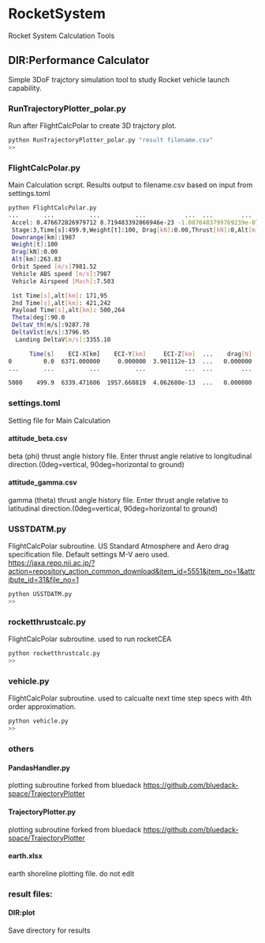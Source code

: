 # RocketSystem
Rocket System Calculation Tools

## DIR:Performance Calculator
Simple 3DoF trajctory simulation tool to study Rocket vehicle launch capability.

### RunTrajectoryPlotter_polar.py
Run after FlightCalcPolar to create 3D trajctory plot.
```bash
python RunTrajectoryPlotter_polar.py "result filename.csv"
>>
```

### FlightCalcPolar.py
Main Calculation script. Results output to filename.csv based on input from settings.toml 
```bash
python FlightCalcPolar.py
...       ...          ...          ...           ...  ...        ...           ...            ...            ...
 Accel: 0.476672826979712 8.719483392066946e-23 -1.0870483799769239e-07
 Stage:3,Time[s]:499.9,Weight[t]:100, Drag[kN]:0.00,Thrust[kN]:0,Alt[m]:263830, Accel[m/s2]:0.86,Velocity[m/s]:7987
 Downrange[km]:1987
 Weight[t]:100
 Drag[kN]:0.00
 Alt[km]:263.83
 Orbit Speed [m/s]7981.52
 Vehicle ABS speed [m/s]:7987
 Vehicle Airspeed [Mach]:7.503

 1st Time[s],alt[km]: 171,95
 2nd Time[s],alt[km]: 421,242
 Payload Time[s],alt[km]: 500,264
 Theta[deg]:90.0
 DeltaV_th[m/s]:9287.78
 DeltaV1st[m/s]:3796.95
  Landing DeltaV[m/s]:3355.10

      Time[s]    ECI-X[km]    ECI-Y[km]     ECI-Z[km]  ...    drag[N]    Weight[kg]    Altitude[m]  Velocity[m/s]
0         0.0  6371.000000     0.000000  3.901112e-13  ...   0.000000  5.100000e+06       0.000000     465.000000
...       ...          ...          ...           ...  ...        ...           ...            ...            ...

5000    499.9  6339.471606  1957.668819  4.062680e-13  ...   0.000000  1.000000e+05  263830.016153    7987.184431
```


### settings.toml
Setting file for Main Calculation

#### attitude_beta.csv
beta (phi) thrust angle history file. Enter thrust angle relative to longitudinal direction.(0deg=vertical, 90deg=horizontal to ground)

#### attitude_gamma.csv
gamma (theta) thrust angle history file. Enter thrust angle relative to latitudinal direction.(0deg=vertical, 90deg=horizontal to ground)

### USSTDATM.py
FlightCalcPolar subroutine. US Standard Atmosphere and Aero drag specification file.
Default settings M-V aero used. 
https://jaxa.repo.nii.ac.jp/?action=repository_action_common_download&item_id=5551&item_no=1&attribute_id=31&file_no=1

```bash
python USSTDATM.py
>>
```

### rocketthrustcalc.py
FlightCalcPolar subroutine. used to run rocketCEA
```bash
python rocketthrustcalc.py
>>
```

### vehicle.py
FlightCalcPolar subroutine. used to calcualte next time step specs with 4th order approximation.
```bash
python vehicle.py
>>
```

### others
#### PandasHandler.py
plotting subroutine forked from bluedack https://github.com/bluedack-space/TrajectoryPlotter

#### TrajectoryPlotter.py
plotting subroutine forked from bluedack https://github.com/bluedack-space/TrajectoryPlotter

#### earth.xlsx
earth shoreline plotting file. do not edit


### result files:
#### DIR:plot
Save directory for results
